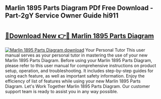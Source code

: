 ## Marlin 1895 Parts Diagram PDf Free Download - Part-2gY Service Owner Guide hi911

# <h2><a href="http://dfis86.blite.top/?on=Marlin+1895+Parts+Diagram">🔗Download New 👉🔴 Marlin 1895 Parts Diagram</a></h2>

[![Marlin 1895 Parts Diagram download](https://i.imgur.com/lujVjoI.png)](http://dfis86.blite.top/?on=Marlin+1895+Parts+Diagram)
Your Personal Tutor This user manual serves as your personal tutor in mastering the use of your new Marlin 1895 Parts Diagram. Before using your Marlin 1895 Parts Diagram, please refer to this user manual for comprehensive instructions on product setup, operation, and troubleshooting. It includes step-by-step guides for using each feature, as well as important safety information. Enjoy the efficiency of list of features while using your new Marlin 1895 Parts Diagram. Let's Work Together Marlin 1895 Parts Diagram. Our customer support team is ready to assist you in any way possible.
